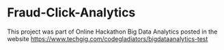 # Fraud-Click-Analytics
This project was part of Online Hackathon Big Data Analytics posted in the website https://www.techgig.com/codegladiators/bigdataanalytics-test
